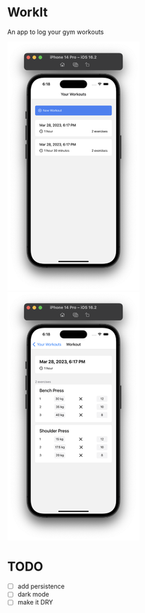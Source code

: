 # WorkIt

An app to log your gym workouts

<p float="left">
  <img src="screenshots/home.png" width=300>
  <img src="screenshots/workout.png" width=300>
</p>

# TODO

- [ ] add persistence
- [ ] dark mode
- [ ] make it DRY
